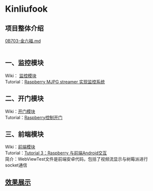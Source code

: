 # Kinliufook
## 项目整体介绍
[0B703-金六福.md](https://github.com/WolffyAndy/Kinliufook/blob/master/0B703-%E9%87%91%E5%85%AD%E7%A6%8F.md)
<br>
<br>
## 一、监控模块
Wiki： [监控模块](https://github.com/WolffyAndy/Kinliufook/wiki/%E4%B8%80%E3%80%81%E7%9B%91%E6%8E%A7%E6%A8%A1%E5%9D%97)
<br>
Tutorial：[Raspberry MJPG streamer 实现监控系统](https://github.com/WolffyAndy/Kinliufook/wiki/Tutorial-1%EF%BC%9ARaspberry---MJPG-streamer-%E5%AE%9E%E7%8E%B0%E7%9B%91%E6%8E%A7%E7%B3%BB%E7%BB%9F)
<br>

## 二、开门模块
Wiki：[开门模块](https://github.com/WolffyAndy/Kinliufook/wiki/%E4%BA%8C%E3%80%81%E5%BC%80%E9%97%A8%E6%A8%A1%E5%9D%97)
<br>
Tutorial：[Raspberry控制开门](https://github.com/WolffyAndy/Kinliufook/wiki/Tutorial-2%EF%BC%9ARaspberry-控制舵机)
<br>

## 三、前端模块
Wiki：[前端模块](https://github.com/WolffyAndy/Kinliufook/wiki/%E4%B8%89%E3%80%81%E5%89%8D%E7%AB%AF%E6%A8%A1%E5%9D%97)
<br>
Tutorial：[Tutorial 3：Raspberry 与前端Android交互](https://github.com/WolffyAndy/Kinliufook/wiki/Tutorial-3%EF%BC%9ARaspberry-%E4%B8%8E%E5%89%8D%E7%AB%AFAndroid%E4%BA%A4%E4%BA%92)
<br> 
简介：WebViewTest文件是前端安卓代码，包括了视频流显示与树莓派进行socket通信
<br> 

## [效果展示](https://www.bilibili.com/video/av55879148/)
